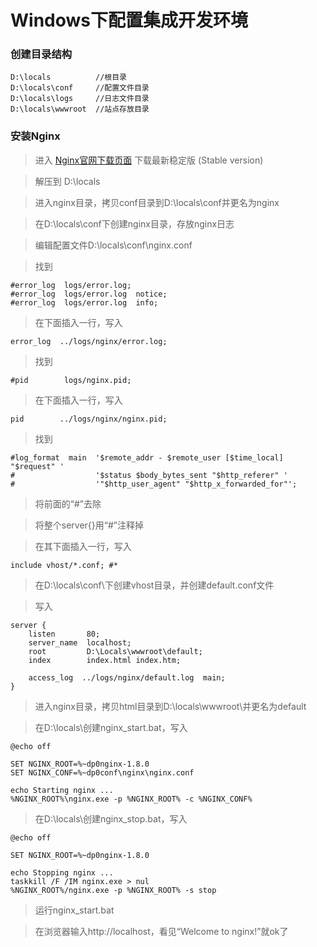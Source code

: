 # Windows下配置集成开发环境 #

### 创建目录结构 ###

    D:\locals          //根目录
    D:\locals\conf     //配置文件目录
    D:\locals\logs     //日志文件目录
    D:\locals\wwwroot  //站点存放目录

### 安装Nginx ###

> 进入 [Nginx官网下载页面](http://nginx.org/en/download.html "Nginx官网") 下载最新稳定版 (Stable version)

> 解压到 D:\locals

> 进入nginx目录，拷贝conf目录到D:\locals\conf并更名为nginx

> 在D:\locals\conf下创建nginx目录，存放nginx日志

> 编辑配置文件D:\locals\conf\nginx.conf

> 找到

    #error_log  logs/error.log;
    #error_log  logs/error.log  notice;
    #error_log  logs/error.log  info;

> 在下面插入一行，写入

    error_log  ../logs/nginx/error.log;

> 找到

    #pid        logs/nginx.pid;

> 在下面插入一行，写入

    pid        ../logs/nginx/nginx.pid;

> 找到

    #log_format  main  '$remote_addr - $remote_user [$time_local] "$request" '
    #                  '$status $body_bytes_sent "$http_referer" '
    #                  '"$http_user_agent" "$http_x_forwarded_for"';

> 将前面的“#”去除

> 将整个server{}用“#”注释掉

> 在其下面插入一行，写入

    include vhost/*.conf; #*

> 在D:\locals\conf\下创建vhost目录，并创建default.conf文件

> 写入

    server {
        listen       80;
        server_name  localhost;
        root         D:\Locals\wwwroot\default;
        index        index.html index.htm;

        access_log  ../logs/nginx/default.log  main;
    }

> 进入nginx目录，拷贝html目录到D:\locals\wwwroot\并更名为default

> 在D:\locals\创建nginx_start.bat，写入

    @echo off

    SET NGINX_ROOT=%~dp0nginx-1.8.0
    SET NGINX_CONF=%~dp0conf\nginx\nginx.conf

    echo Starting nginx ...
    %NGINX_ROOT%\nginx.exe -p %NGINX_ROOT% -c %NGINX_CONF%

> 在D:\locals\创建nginx_stop.bat，写入

    @echo off

    SET NGINX_ROOT=%~dp0nginx-1.8.0

    echo Stopping nginx ...
    taskkill /F /IM nginx.exe > nul
    %NGINX_ROOT%/nginx.exe -p %NGINX_ROOT% -s stop

> 运行nginx_start.bat

> 在浏览器输入http://localhost，看见“Welcome to nginx!”就ok了
